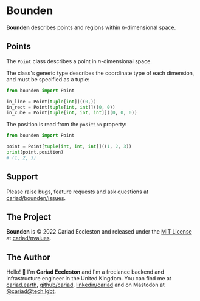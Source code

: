 # Bounden

**Bounden** describes points and regions within _n_-dimensional space.

## Points

The `Point` class describes a point in _n_-dimensional space.

The class's generic type describes the coordinate type of each dimension, and must be specified as a tuple:

```python
from bounden import Point

in_line = Point[tuple[int]]((0,))
in_rect = Point[tuple[int, int]]((0, 0))
in_cube = Point[tuple[int, int, int]]((0, 0, 0))
```

The position is read from the `position` property:

```python
from bounden import Point

point = Point[tuple[int, int, int]]((1, 2, 3))
print(point.position)
# (1, 2, 3)
```

## Support

Please raise bugs, feature requests and ask questions at [cariad/bounden/issues](https://github.com/cariad/bounden/issues).

## The Project

**Bounden** is &copy; 2022 Cariad Eccleston and released under the [MIT License](https://github.com/cariad/bounden/blob/main/LICENSE) at [cariad/nvalues](https://github.com/cariad/bounden).

## The Author

Hello! 👋 I'm **Cariad Eccleston** and I'm a freelance backend and infrastructure engineer in the United Kingdom. You can find me at [cariad.earth](https://cariad.earth), [github/cariad](https://github.com/cariad), [linkedin/cariad](https://linkedin.com/in/cariad) and on Mastodon at [@cariad@tech.lgbt](https://tech.lgbt/@cariad).
